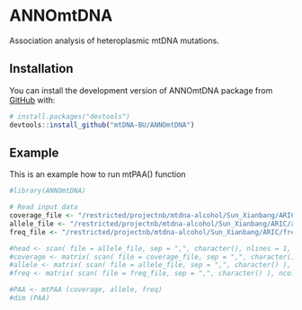 
<!-- README.md is generated from README.Rmd. Please edit that file -->

# ANNOmtDNA

<!-- badges: start -->

<!-- badges: end -->

Association analysis of heteroplasmic mtDNA mutations.

## Installation

You can install the development version of ANNOmtDNA package from
[GitHub](https://github.com/) with:

``` r
# install.packages("devtools")
devtools::install_github("mtDNA-BU/ANNOmtDNA")
```

## Example

This is an example how to run mtPAA() function

``` r
#library(ANNOmtDNA)

# Read input data
coverage_file <- "/restricted/projectnb/mtdna-alcohol/Sun_Xianbang/ARIC/coverage/coverage.csv"
allele_file <- "/restricted/projectnb/mtdna-alcohol/Sun_Xianbang/ARIC/allele/allele.csv"
freq_file <- "/restricted/projectnb/mtdna-alcohol/Sun_Xianbang/ARIC/freq/freq.csv"

#head <- scan( file = allele_file, sep = ",", character(), nlines = 1, quiet = TRUE)
#coverage <- matrix( scan( file = coverage_file, sep = ",", character() ), ncol = length( head ), byrow = TRUE)
#allele <- matrix( scan( file = allele_file, sep = ",", character() ), ncol = length( head ), byrow = TRUE)
#freq <- matrix( scan( file = freq_file, sep = ",", character() ), ncol = length( head ), byrow = TRUE)

#PAA <- mtPAA (coverage, allele, freq)
#dim (PAA)
```
